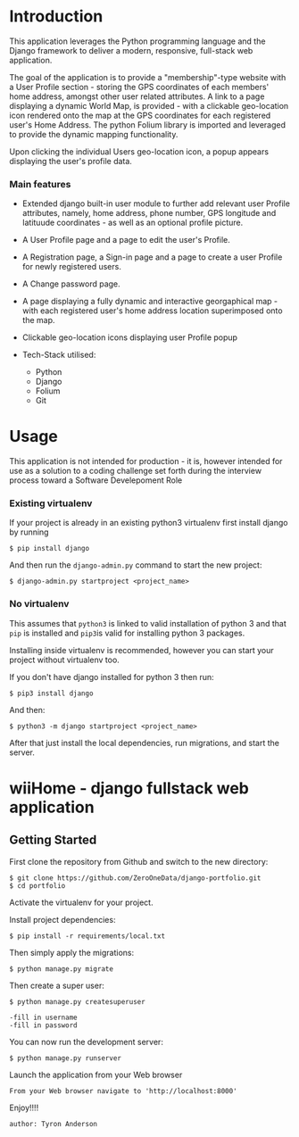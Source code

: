 
# Introduction

This application leverages the Python programming language and the Django framework to deliver a modern, responsive, full-stack web application. 

The goal of the application is to provide a "membership"-type website with a User Profile section - storing the GPS coordinates of each members' home address, amongst other user related attributes. A link to a page displaying a dynamic World Map, is provided - with a clickable geo-location icon rendered onto the map at the GPS coordinates for each registered user's Home Address. The python Folium library is imported and leveraged to provide the dynamic mapping functionality.

Upon clicking the individual Users geo-location icon, a popup appears displaying the user's profile data.


### Main features

* Extended django built-in user module to further add relevant user Profile attributes, namely, home address, phone number, GPS longitude and latituude coordinates - as well as an      optional profile picture.

* A User Profile page and a page to edit the user's Profile.

* A Registration page, a Sign-in page and a page to create a user Profile for newly registered users.

* A Change password page.

* A page displaying a fully dynamic and interactive georgaphical map - with each registered user's home address location superimposed onto the map.

* Clickable geo-location icons displaying user Profile popup

* Tech-Stack utilised:
    -   Python
    -   Django
    -   Folium
    -   Git

# Usage

This application is not intended for production - it is, however intended for use as a solution to a coding challenge set forth during the interview process toward a Software Develepoment Role

### Existing virtualenv

If your project is already in an existing python3 virtualenv first install django by running

    $ pip install django
    
And then run the `django-admin.py` command to start the new project:

    $ django-admin.py startproject <project_name>
      
### No virtualenv

This assumes that `python3` is linked to valid installation of python 3 and that `pip` is installed and `pip3`is valid
for installing python 3 packages.

Installing inside virtualenv is recommended, however you can start your project without virtualenv too.

If you don't have django installed for python 3 then run:

    $ pip3 install django
    
And then:

    $ python3 -m django startproject <project_name>
      
      
After that just install the local dependencies, run migrations, and start the server.


# wiiHome - django fullstack web application

## Getting Started

First clone the repository from Github and switch to the new directory:

    $ git clone https://github.com/ZeroOneData/django-portfolio.git
    $ cd portfolio
    
Activate the virtualenv for your project.
    
Install project dependencies:

    $ pip install -r requirements/local.txt
    
    
Then simply apply the migrations:

    $ python manage.py migrate
    
Then create a super user:

    $ python manage.py createsuperuser

    -fill in username 
    -fill in password

You can now run the development server:

    $ python manage.py runserver

Launch the application from your Web browser

    From your Web browser navigate to 'http://localhost:8000'

Enjoy!!!!

    author: Tyron Anderson

